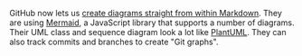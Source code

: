 GitHub now lets us
[create diagrams straight from within Markdown](https://github.blog/2022-02-14-include-diagrams-markdown-files-mermaid/).
They are using [Mermaid](https://mermaid-js.github.io/mermaid/#/), a JavaScript
library that supports a number of diagrams.  Their UML class and sequence
diagram look a lot like [PlantUML](https://plantuml.com/).  They can also track
commits and branches to create "Git graphs".
